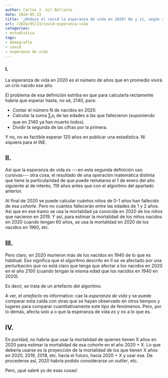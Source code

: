 ```yaml
---
author: Carlos J. Gil Bellosta
date: 2024-05-23
title: '¿Redujo el covid la esperanza de vida en 2020? No y sí, según se mire.'
url: /2024/05/23/covid-esperanza-vida
categories:
- estadística
tags:
- demografía
- covid
- esperanza de vida
---
```


### I.

La esperanza de vida en 2020 es el número de años que en promedio vivirá un crío nacido ese año.

El problema de esa definición estriba en que para calcularla rectamente habría que esperar hasta, no sé, 2140, para:

* Contar el número N de nacidos en 2020.
* Calcular la suma $\sum_i x_i$ de las edades a las que fallecieron (suponiendo que en 2140 ya han muerto todos).
* Dividir la segunda de las cifras por la primera.

Y no, no es factible esperar 120 años en publicar una estadística. Ni siquiera para el INE.

## II.

Así que la esperanza de vida _es_ ---en esta segunda definición uso cursivas--- otra cosa, el resultado de una operación matemática distinta que tiene la particularidad de que puede rematarse el 1 de enero del año siguiente al de interés, 119 años antes que con el algoritmo del apartado anterior.

Al final de 2020 se puede calcular cuántos niños de 0-1 años han fallecido de esa _cohorte_. Pero no cuántos fallecerán entre las edades de 1 y 2 años. Así que en ese tramo se usa la mortalidad ya conocida en 2020 de los niños que nacieron en 2019. Y así, para estimar la mortalidad de los niños nacidos en 2020 cuando tengan 60 años, se usa la mortalidad en 2020 de los nacidos en 1960, etc.

## III.

Pero claro, en 2020 murieron más de los nacidos en 1940 de lo que es habitual. Eso significa que el algoritmo descrito en II se ve afectado por una perturbación que no está claro que tenga que afectar a los nacidos en 2020 en el año 2100 (cuando tengan la misma edad que los nacidos en 1940 en 2020).

Es decir, se trata de un artefacto del algoritmo.

A ver, el _artefacto_ es informativo: cae la _esperanza de vida_ y se puede comparar esta caída con otras que se hayan observado en otros tiempos y lugares para comparar cuantitativamente este tipo de fenómenos. Pero, por lo demás, afecta solo a o que la esperanza de vida _es_ y no a lo que es.

## IV.

En puridad, no habría que usar la mortalidad de quienes tienen X años en 2020 para estimar la mortalidad de esa cohorte en el año 2020 + X. Lo que debería usarse es la proyección de la mortalidad de los que tienen X años en 2020, 2019, 2018, etc. hacia el futuro, hacia 2020 + X y usar esa. De procederse así, 2020 habría podido considerarse un _outlier_, etc.

Pero, ¡qué sabré yo de esas cosas!